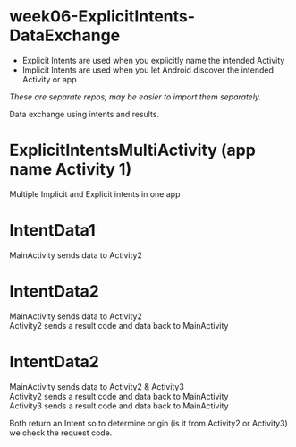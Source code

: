 # week06-ExplicitIntents-DataExchange
* Explicit Intents are used when you 
explicitly name the intended Activity
* Implicit Intents are used when you let Android discover
the intended Activity or app

*These are separate repos, may be easier to import them separately.*

Data exchange using intents and results.

# ExplicitIntentsMultiActivity  (app name Activity 1)
Multiple Implicit and Explicit intents in one app
# IntentData1
MainActivity sends data to Activity2
# IntentData2
MainActivity sends data to Activity2<br>
Activity2 sends a result code and data back to MainActivity
# IntentData2
MainActivity sends data to Activity2 & Activity3<br>
Activity2 sends a result code and data back to MainActivity<br>
Activity3 sends a result code and data back to MainActivity

Both return an Intent so to determine origin (is it from Activity2 or Activity3) we check the request code.



